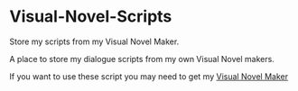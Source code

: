 # Visual-Novel-Scripts
Store my scripts from my Visual Novel Maker.

A place to store my dialogue scripts from my own Visual Novel makers.

If you want to use these script you may need to get my [Visual Novel Maker](https://github.com/JingShing-Tools/Visual-Novel-Editor)
